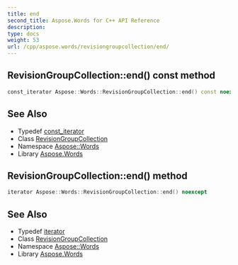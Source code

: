 ```yaml
---
title: end
second_title: Aspose.Words for C++ API Reference
description: 
type: docs
weight: 53
url: /cpp/aspose.words/revisiongroupcollection/end/
---
```

## RevisionGroupCollection::end() const method




```cpp
const_iterator Aspose::Words::RevisionGroupCollection::end() const noexcept
```

## See Also

* Typedef [const_iterator](../const_iterator/)
* Class [RevisionGroupCollection](../)
* Namespace [Aspose::Words](../../)
* Library [Aspose.Words](../../../)
## RevisionGroupCollection::end() method




```cpp
iterator Aspose::Words::RevisionGroupCollection::end() noexcept
```

## See Also

* Typedef [iterator](../iterator/)
* Class [RevisionGroupCollection](../)
* Namespace [Aspose::Words](../../)
* Library [Aspose.Words](../../../)
